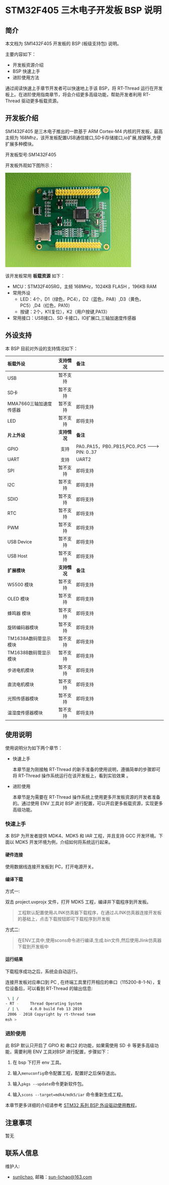 # STM32F405 三木电子开发板 BSP 说明

## 简介

本文档为 SM1432F405 开发板的 BSP (板级支持包) 说明。

主要内容如下：

- 开发板资源介绍
- BSP 快速上手
- 进阶使用方法

通过阅读快速上手章节开发者可以快速地上手该 BSP，将 RT-Thread 运行在开发板上。在进阶使用指南章节，将会介绍更多高级功能，帮助开发者利用 RT-Thread 驱动更多板载资源。

## 开发板介绍

SM1432F405 是三木电子推出的一款基于 ARM Cortex-M4 内核的开发板，最高主频为 168Mhz，该开发板配置USB通信接口,SD卡存储接口,io扩展,按键等,方便扩展多种模块。

开发板型号:SM1432F405

开发板外观如下图所示：

![board](figures/board.png)

该开发板常用 **板载资源** 如下：

- MCU：STM32F405RG，主频 168MHz，1024KB FLASH ，196KB RAM
- 常用外设
  - LED：4个，D1（绿色，PC4），D2（蓝色，PA8）,D3（黄色，PC5）,D4（红色，PA10）
  - 按键：2个，K1(复位），K2（用户按键,PA13）
- 常用接口：USB接口、SD 卡接口，IO扩展口,三轴加速度传感器

## 外设支持

本 BSP 目前对外设的支持情况如下：

| **板载外设**      | **支持情况** | **备注**                              |
| :----------------- | :----------: | :------------------------------------- |
| USB               |     暂不支持     |                                       |
| SD卡              |    暂不支持   |                                       |
|     MMA7660三轴加速度传感器      |  暂不支持   | 即将支持                              |
| LED              |    暂不支持   |即将支持                                       |
| **片上外设**      | **支持情况** | **备注**                              |
| GPIO              |     支持     | PA0..PA15，PB0..PB15,PC0..PC5 ---> PIN: 0..37 |
| UART              |     支持     | UART2                             |
| SPI               |   暂不支持    | 即将支持                              |
| I2C               |   暂不支持    | 即将支持                              |
| SDIO              |   暂不支持   | 即将支持                              |
| RTC               |   暂不支持   | 即将支持                              |
| PWM               |   暂不支持   | 即将支持                              |
| USB Device        |   暂不支持   | 即将支持                              |
| USB Host          |   暂不支持   | 即将支持                              |
| **扩展模块**      | **支持情况** | **备注**                              |
|     W5500 模块      |  暂不支持   | 即将支持                              |
|     OLED 模块      |  暂不支持   | 即将支持                              |
|     蜂鸣器 模块      |  暂不支持   | 即将支持                              |
|     旋转编码器模块      |  暂不支持   | 即将支持                              |
|     TM1638A数码管显示模块      |  暂不支持   | 即将支持                              |
|     TM1638B数码管显示模块      |  暂不支持   | 即将支持                              |
|     步进电机模块      |  暂不支持   | 即将支持                              |
|     直流电机模块      |  暂不支持   | 即将支持                              |
|     光照传感器模块      |  暂不支持   | 即将支持                              |
|     温湿度传感器模块      |  暂不支持   | 即将支持                              |



## 使用说明

使用说明分为如下两个章节：

- 快速上手

    本章节是为刚接触 RT-Thread 的新手准备的使用说明，遵循简单的步骤即可将 RT-Thread 操作系统运行在该开发板上，看到实验效果 。

- 进阶使用

    本章节是为需要在 RT-Thread 操作系统上使用更多开发板资源的开发者准备的。通过使用 ENV 工具对 BSP 进行配置，可以开启更多板载资源，实现更多高级功能。


### 快速上手

本 BSP 为开发者提供 MDK4、MDK5 和 IAR 工程，并且支持 GCC 开发环境。下面以 MDK5 开发环境为例，介绍如何将系统运行起来。

#### 硬件连接

使用数据线连接开发板到 PC，打开电源开关。

#### 编译下载

方式一:

双击 project.uvprojx 文件，打开 MDK5 工程，编译并下载程序到开发板。

> 工程默认配置使用JLINK仿真器下载程序，在通过JLINK仿真器连接开发板的基础上，点击下载按钮即可下载程序到开发板

方式二:

> 在ENV工具中,使用scons命令进行编译,生成.bin文件,然后使用Jlink仿真器下载到开发板中

#### 运行结果

下载程序成功之后，系统会自动运行。

连接开发板对应串口到 PC , 在终端工具里打开相应的串口（115200-8-1-N），复位设备后，可以看到 RT-Thread 的输出信息:

```bash
 \ | /
- RT -     Thread Operating System
 / | \     4.0.0 build Feb 13 2019
 2006 - 2018 Copyright by rt-thread team
msh >
```
### 进阶使用

此 BSP 默认只开启了 GPIO 和 串口2 的功能，如果需使用 SD 卡 等更多高级功能，需要利用 ENV 工具对BSP 进行配置，步骤如下：

1. 在 bsp 下打开 env 工具。

2. 输入`menuconfig`命令配置工程，配置好之后保存退出。

3. 输入`pkgs --update`命令更新软件包。

4. 输入`scons --target=mdk4/mdk5/iar` 命令重新生成工程。

本章节更多详细的介绍请参考 [STM32 系列 BSP 外设驱动使用教程](../docs/STM32系列BSP外设驱动使用教程.md)。

## 注意事项

暂无

## 联系人信息

维护人:

-  [sunlichao](https://github.com/slcmcu/rt-thread), 邮箱：<sun-lichao@163.com>